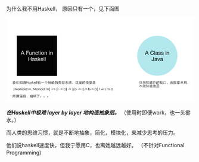 

为什么我不用Haskell， 原因只有一个，见下面图



![](/assets/images/2016-2-21-haskell.png)




***在Haskell中极难 layer by layer 地构造抽象层。*** （使用时即便work，也一头雾水。）


而人类的思维习惯，就是不断地抽象，简化，模块化，来减少思考的压力。 




他们说haskell速度快，但我宁愿用C，也离她越远越好。 （不针对Functional Programming）











